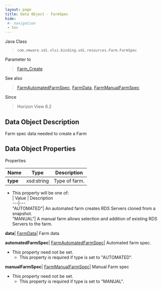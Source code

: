 ```yaml
---
layout: page
title: Data Object - FarmSpec
hide:
 #- navigation
 - toc
---
```






Java Class  
> `com.vmware.vdi.vlsi.binding.vdi.resources.Farm.FarmSpec`

Parameter to  
> [Farm_Create](vdi.resources.Farm.md#create)

See also  
> [FarmAutomatedFarmSpec](vdi.resources.Farm.AutomatedFarmSpec.md), [FarmData](vdi.resources.Farm.FarmData.md), [FarmManualFarmSpec](vdi.resources.Farm.ManualFarmSpec.md)

Since  
> Horizon View 6.2


## Data Object Description 

Farm spec data needed to create a Farm 

## Data Object Properties

Properties

Name |  Type |  Description   
---|---|---  
**type**|  xsd:string|  Type of farm.   


  * This property will be one of:  
|  Value |  Description   
---|---  
"AUTOMATED"| An automated farm creates RDS Servers cloned from a snapshot.  
"MANUAL"| A manual farm allows selection and addition of existing RDS Servers to the farm.  

  
**data**| [FarmData](vdi.resources.Farm.FarmData.md)|  Farm data   
  
**automatedFarmSpec**| [FarmAutomatedFarmSpec](vdi.resources.Farm.AutomatedFarmSpec.md)|  Automated farm spec.   


* This property need not be set.
  * This property is required if type is set to "AUTOMATED".

  
**manualFarmSpec**| [FarmManualFarmSpec](vdi.resources.Farm.ManualFarmSpec.md)|  Manual Farm spec   


* This property need not be set.
  * This property is required if type is set to "MANUAL".

  
  
  

  
  

